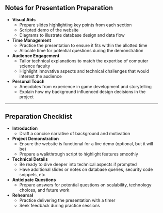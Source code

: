 ## Notes for Presentation Preparation

- **Visual Aids**
  - Prepare slides highlighting key points from each section
  - Scripted demo of the website
  - Diagrams to illustrate database design and data flow
- **Time Management**
  - Practice the presentation to ensure it fits within the allotted time
  - Allocate time for potential questions during the demonstration
- **Audience Engagement**
  - Tailor technical explanations to match the expertise of computer science faculty
  - Highlight innovative aspects and technical challenges that would interest the audience
- **Personal Touch**
  - Anecdotes from experience in game development and storytelling
  - Explain how my background influenced design decisions in the project

---

## Preparation Checklist

- **Introduction**
  - Draft a concise narrative of background and motivation
- **Project Demonstration**
  - Ensure the website is functional for a live demo (optional, but it will be)
  - Prepare a walkthrough script to highlight features smoothly
- **Technical Details**
  - Be ready to dive deeper into technical aspects if prompted
  - Have additional slides or notes on database queries, security code snippets, etc.
- **Anticipate Questions**
  - Prepare answers for potential questions on scalability, technology choices, and future work
- **Rehearsal**
  - Practice delivering the presentation with a timer
  - Seek feedback during practice sessions